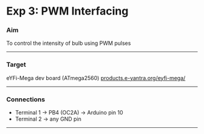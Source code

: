 # Exp 3: PWM Interfacing

### Aim

To control the intensity of bulb using PWM pulses

---

### Target

eYFi-Mega dev board (ATmega2560) [products.e-yantra.org/eyfi-mega/](products.e-yantra.org/eyfi-mega/)

---

### Connections

- Terminal 1	  ->	PB4 (OC2A)	 ->	  Arduino pin 10
- Terminal 2	  ->    any GND pin	

---